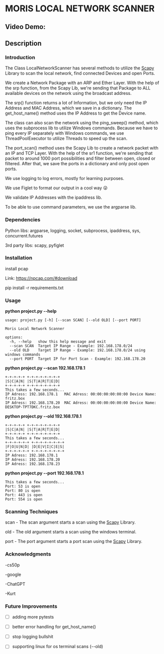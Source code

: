 # MORIS LOCAL NETWORK SCANNER
## Video Demo:  <URL HERE>
## Description
### Introduction
The Class LocalNetworkScanner has several methods to utilize the [Scapy](https://pypi.org/project/scapy-python3/) Library to scan the local network, find connected Devices and open Ports. 

We create a Network Package with an ARP and Ether Layer. With the help of the srp function, from the Scapy Lib, we're sending that Package to ALL available devices on the network using the broadcast address. 

The srp() function returns a lot of Information, but we only need the IP Address and MAC Address, which we save in a dictionary.
The get_host_name() method uses the IP Address to get the Device name.

The class can also scan the network using the ping_sweep() method, which uses the subprocess lib to utilize Windows commands.
Because we have to ping every IP separately with Windows commands, we use ThreadPoolExecutor to utilize Threads to speed up the scan. 

The port_scan() method uses the Scapy Lib to create a network packet with an IP and TCP Layer. With the help of the sr1 function, we're sending that packet to around 1000 port possibilities and filter between open, closed or filtered. After that, we save the ports in a dictionary and only post open ports.

We use logging to log errors, mostly for learning purposes.

We use Figlet to format our output in a cool way :stuck_out_tongue_winking_eye:

We validate IP Addresses with the ipaddress lib.

To be able to use command parameters, we use the argparse lib.

### Dependencies
Python libs: argparse, logging, socket, subprocess, ipaddress, sys, concurrent.futures

3rd party libs: scapy, pyfiglet

### Installation
install pcap

Link: https://npcap.com/#download

pip install -r requirements.txt

### Usage 
**python project.py --help**
```
usage: project.py [-h] [--scan SCAN] [--old OLD] [--port PORT]

Moris Local Network Scanner

options:
  -h, --help   show this help message and exit
  --scan SCAN  Target IP Range - Example: 192.168.178.0/24
  --old OLD    Target IP Range - Example: 192.168.178.0/24 using windows commands
  --port PORT  Target IP for Port Scan - Example: 192.168.178.20
```
**python project.py --scan 192.168.178.1**
```
+-+-+-+-+ +-+-+-+-+-+-+-+
|S|C|A|N| |S|T|A|R|T|E|D|
+-+-+-+-+ +-+-+-+-+-+-+-+
This takes a few seconds...
IP Adress: 192.168.178.1   MAC Adress: 00:00:00:00:00:00 Device Name: fritz.box
IP Adress: 192.168.178.20  MAC Adress: 00:00:00:00:00:00 Device Name: DESKTOP-TPT7DKC.fritz.box
```
**python project.py --old 192.168.178.1**
```
+-+-+-+-+ +-+-+-+-+-+-+-+
|S|C|A|N| |S|T|A|R|T|E|D|
+-+-+-+-+ +-+-+-+-+-+-+-+
This takes a few seconds...
+-+-+-+-+-+ +-+-+-+-+-+-+-+
|F|O|U|N|D| |D|E|V|I|C|E|S|
+-+-+-+-+-+ +-+-+-+-+-+-+-+
IP Adress: 192.168.178.1  
IP Adress: 192.168.178.20 
IP Adress: 192.168.178.23 
```
**python project.py --port  192.168.178.1**
```
This takes a few seconds...
Port: 53 is open
Port: 80 is open 
Port: 443 is open
Port: 554 is open
```

### Scanning Techniques
scan - The scan argument starts a scan using the [Scapy](https://pypi.org/project/scapy-python3/) Library.

old  - The old argument starts a scan using the windows terminal.

port - The port argument starts a port scan using the [Scapy](https://pypi.org/project/scapy-python3/) Library.

### Acknowledgments
-cs50p 

-google

-ChatGPT

-Kurt 


### Future Improvements
- [ ] adding more pytests
- [ ] better error handling for get_host_name()
- [ ] stop logging bullshit
- [ ] supporting linux for os terminal scans (--old)

